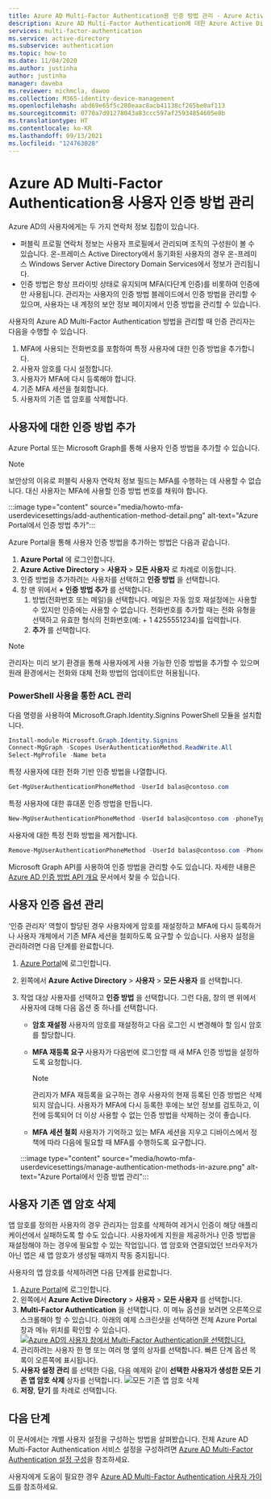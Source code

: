 ```yaml
---
title: Azure AD Multi-Factor Authentication용 인증 방법 관리 - Azure Active Directory
description: Azure AD Multi-Factor Authentication에 대한 Azure Active Directory 사용자 설정을 구성할 수 있는 방법에 대해 알아봅니다.
services: multi-factor-authentication
ms.service: active-directory
ms.subservice: authentication
ms.topic: how-to
ms.date: 11/04/2020
ms.author: justinha
author: justinha
manager: daveba
ms.reviewer: michmcla, dawoo
ms.collection: M365-identity-device-management
ms.openlocfilehash: abd69e65f5c280eaac8acb41138cf265be0af113
ms.sourcegitcommit: 0770a7d91278043a83ccc597af25934854605e8b
ms.translationtype: HT
ms.contentlocale: ko-KR
ms.lasthandoff: 09/13/2021
ms.locfileid: "124763028"
---
```

# <a name="manage-user-authentication-methods-for-azure-ad-multi-factor-authentication"></a>Azure AD Multi-Factor Authentication용 사용자 인증 방법 관리

Azure AD의 사용자에게는 두 가지 연락처 정보 집합이 있습니다.  

- 퍼블릭 프로필 연락처 정보는 사용자 프로필에서 관리되며 조직의 구성원이 볼 수 있습니다. 온-프레미스 Active Directory에서 동기화된 사용자의 경우 온-프레미스 Windows Server Active Directory Domain Services에서 정보가 관리됩니다.
- 인증 방법은 항상 프라이빗 상태로 유지되며 MFA(다단계 인증)를 비롯하여 인증에만 사용됩니다. 관리자는 사용자의 인증 방법 블레이드에서 인증 방법을 관리할 수 있으며, 사용자는 내 계정의 보안 정보 페이지에서 인증 방법을 관리할 수 있습니다.

사용자의 Azure AD Multi-Factor Authentication 방법을 관리할 때 인증 관리자는 다음을 수행할 수 있습니다. 

1. MFA에 사용되는 전화번호를 포함하여 특정 사용자에 대한 인증 방법을 추가합니다.
1. 사용자 암호를 다시 설정합니다.
1. 사용자가 MFA에 다시 등록해야 합니다.
1. 기존 MFA 세션을 철회합니다.
1. 사용자의 기존 앱 암호를 삭제합니다.  

## <a name="add-authentication-methods-for-a-user"></a>사용자에 대한 인증 방법 추가 

Azure Portal 또는 Microsoft Graph를 통해 사용자 인증 방법을 추가할 수 있습니다.  

> [!NOTE]
> 보안상의 이유로 퍼블릭 사용자 연락처 정보 필드는 MFA를 수행하는 데 사용할 수 없습니다. 대신 사용자는 MFA에 사용할 인증 방법 번호를 채워야 합니다.  

:::image type="content" source="media/howto-mfa-userdevicesettings/add-authentication-method-detail.png" alt-text="Azure Portal에서 인증 방법 추가":::

Azure Portal을 통해 사용자 인증 방법을 추가하는 방법은 다음과 같습니다.  

1. **Azure Portal** 에 로그인합니다. 
1. **Azure Active Directory** > **사용자** > **모든 사용자** 로 차례로 이동합니다. 
1. 인증 방법을 추가하려는 사용자를 선택하고 **인증 방법** 을 선택합니다.  
1. 창 맨 위에서 **+ 인증 방법 추가** 를 선택합니다.
   1. 방법(전화번호 또는 메일)을 선택합니다. 메일은 자동 암호 재설정에는 사용할 수 있지만 인증에는 사용할 수 없습니다. 전화번호를 추가할 때는 전화 유형을 선택하고 유효한 형식의 전화번호(예: + 1 4255551234)를 입력합니다.
   1. **추가** 를 선택합니다.

> [!NOTE]
> 관리자는 미리 보기 환경을 통해 사용자에게 사용 가능한 인증 방법을 추가할 수 있으며 원래 환경에서는 전화와 대체 전화 방법의 업데이트만 허용됩니다.

### <a name="manage-methods-using-powershell"></a>PowerShell 사용을 통한 ACL 관리  

다음 명령을 사용하여 Microsoft.Graph.Identity.Signins PowerShell 모듈을 설치합니다. 

```powershell
Install-module Microsoft.Graph.Identity.Signins
Connect-MgGraph -Scopes UserAuthenticationMethod.ReadWrite.All
Select-MgProfile -Name beta
```

특정 사용자에 대한 전화 기반 인증 방법을 나열합니다.

```powershell
Get-MgUserAuthenticationPhoneMethod -UserId balas@contoso.com
```

특정 사용자에 대한 휴대폰 인증 방법을 만듭니다.

```powershell
New-MgUserAuthenticationPhoneMethod -UserId balas@contoso.com -phoneType "mobile" -phoneNumber "+1 7748933135"
```

사용자에 대한 특정 전화 방법을 제거합니다.

```powershell
Remove-MgUserAuthenticationPhoneMethod -UserId balas@contoso.com -PhoneAuthenticationMethodId 3179e48a-750b-4051-897c-87b9720928f7
```

Microsoft Graph API를 사용하여 인증 방법을 관리할 수도 있습니다. 자세한 내용은 [Azure AD 인증 방법 API 개요](/graph/api/resources/authenticationmethods-overview?view=graph-rest-beta&preserve-view=true) 문서에서 찾을 수 있습니다.

## <a name="manage-user-authentication-options"></a>사용자 인증 옵션 관리

‘인증 관리자’ 역할이 할당된 경우 사용자에게 암호를 재설정하고 MFA에 다시 등록하거나 사용자 개체에서 기존 MFA 세션을 철회하도록 요구할 수 있습니다. 사용자 설정을 관리하려면 다음 단계를 완료합니다.

1. [Azure Portal](https://portal.azure.com)에 로그인합니다.
1. 왼쪽에서 **Azure Active Directory** > **사용자** > **모든 사용자** 를 선택합니다.
1. 작업 대상 사용자를 선택하고 **인증 방법** 을 선택합니다. 그런 다음, 창의 맨 위에서 사용자에 대해 다음 옵션 중 하나를 선택합니다.
   - **암호 재설정** 사용자의 암호를 재설정하고 다음 로그인 시 변경해야 할 임시 암호를 할당합니다.
   - **MFA 재등록 요구** 사용자가 다음번에 로그인할 때 새 MFA 인증 방법을 설정하도록 요청합니다.
   
      > [!NOTE]
      > 관리자가 MFA 재등록을 요구하는 경우 사용자의 현재 등록된 인증 방법은 삭제되지 않습니다. 사용자가 MFA에 다시 등록한 후에는 보안 정보를 검토하고, 이전에 등록되어 더 이상 사용할 수 없는 인증 방법을 삭제하는 것이 좋습니다.
   
   - **MFA 세션 철회** 사용자가 기억하고 있는 MFA 세션을 지우고 디바이스에서 정책에 따라 다음에 필요할 때 MFA를 수행하도록 요구합니다.
   
    :::image type="content" source="media/howto-mfa-userdevicesettings/manage-authentication-methods-in-azure.png" alt-text="Azure Portal에서 인증 방법 관리":::

## <a name="delete-users-existing-app-passwords"></a>사용자 기존 앱 암호 삭제

앱 암호를 정의한 사용자의 경우 관리자는 암호를 삭제하여 레거시 인증이 해당 애플리케이션에서 실패하도록 할 수도 있습니다. 사용자에게 지원을 제공하거나 인증 방법을 재설정해야 하는 경우에 필요할 수 있는 작업입니다. 앱 암호와 연결되었던 브라우저가 아닌 앱은 새 앱 암호가 생성될 때까지 작동 중지됩니다. 

사용자의 앱 암호를 삭제하려면 다음 단계를 완료합니다.

1. [Azure Portal](https://portal.azure.com)에 로그인합니다.
1. 왼쪽에서 **Azure Active Directory** > **사용자** > **모든 사용자** 를 선택합니다.
1. **Multi-Factor Authentication** 을 선택합니다. 이 메뉴 옵션을 보려면 오른쪽으로 스크롤해야 할 수 있습니다. 아래의 예제 스크린샷을 선택하면 전체 Azure Portal 창과 메뉴 위치를 확인할 수 있습니다. [ ![ Azure AD의 사용자 창에서 Multi-Factor Authentication을 선택합니다.](media/howto-mfa-userstates/selectmfa-cropped.png)](media/howto-mfa-userstates/selectmfa.png#lightbox)
1. 관리하려는 사용자 한 명 또는 여러 명 옆의 상자를 선택합니다. 빠른 단계 옵션 목록이 오른쪽에 표시됩니다.
1. **사용자 설정 관리** 를 선택한 다음, 다음 예제와 같이 **선택한 사용자가 생성한 모든 기존 앱 암호 삭제** 상자를 선택합니다. ![모든 기존 앱 암호 삭제](./media/howto-mfa-userdevicesettings/deleteapppasswords.png)
1. **저장**, **닫기** 를 차례로 선택합니다.

## <a name="next-steps"></a>다음 단계

이 문서에서는 개별 사용자 설정을 구성하는 방법을 살펴봤습니다. 전체 Azure AD Multi-Factor Authentication 서비스 설정을 구성하려면 [Azure AD Multi-Factor Authentication 설정 구성](howto-mfa-mfasettings.md)을 참조하세요.

사용자에게 도움이 필요한 경우 [Azure AD Multi-Factor Authentication 사용자 가이드](https://support.microsoft.com/account-billing/how-to-use-the-microsoft-authenticator-app-9783c865-0308-42fb-a519-8cf666fe0acc)를 참조하세요.